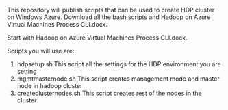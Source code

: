 This repository will publish scripts that can be used to create HDP cluster on Windows Azure.
Download all the bash scripts and Hadoop on Azure Virtual Machines Process CLI.docx.

Start with Hadoop on Azure Virtual Machines Process CLI.docx.

Scripts you will use are:
1. hdpsetup.sh    This script all the settings for the HDP environment you are setting
2. mgmtmasternode.sh  This script creates management mode and master node in hadoop cluster
3. createclusternodes.sh  This script creates rest of the nodes in the cluster.
